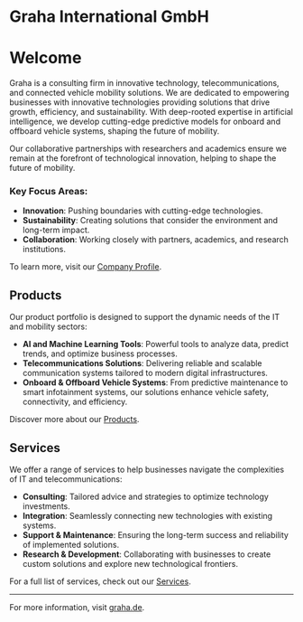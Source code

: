 # Graha International GmbH

# Welcome

Graha is a consulting firm in innovative technology, telecommunications, and connected vehicle mobility solutions. We are dedicated to empowering businesses with innovative technologies providing solutions that drive growth, efficiency, and sustainability.
With deep-rooted expertise in artificial intelligence, we develop cutting-edge predictive models for onboard and offboard vehicle systems, shaping the future of mobility.

Our collaborative partnerships with researchers and academics ensure we remain at the forefront of technological innovation, helping to shape the future of mobility.

### Key Focus Areas:
- **Innovation**: Pushing boundaries with cutting-edge technologies.
- **Sustainability**: Creating solutions that consider the environment and long-term impact.
- **Collaboration**: Working closely with partners, academics, and research institutions.

To learn more, visit our [Company Profile](https://graha.de/company/company.html).

## Products

Our product portfolio is designed to support the dynamic needs of the IT and mobility sectors:

- **AI and Machine Learning Tools**: Powerful tools to analyze data, predict trends, and optimize business processes.
- **Telecommunications Solutions**: Delivering reliable and scalable communication systems tailored to modern digital infrastructures.
- **Onboard & Offboard Vehicle Systems**: From predictive maintenance to smart infotainment systems, our solutions enhance vehicle safety, connectivity, and efficiency.

Discover more about our [Products](https://graha.de/product/product.html).

## Services

We offer a range of services to help businesses navigate the complexities of IT and telecommunications:

- **Consulting**: Tailored advice and strategies to optimize technology investments.
- **Integration**: Seamlessly connecting new technologies with existing systems.
- **Support & Maintenance**: Ensuring the long-term success and reliability of implemented solutions.
- **Research & Development**: Collaborating with businesses to create custom solutions and explore new technological frontiers.

For a full list of services, check out our [Services](https://graha.de/service/service.html).

---

For more information, visit [graha.de](https://graha.de).

